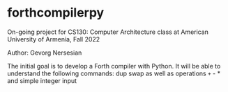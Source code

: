 # forthcompilerpy

On-going project for CS130: Computer Architecture class at American University of Armenia, Fall 2022

Author: Gevorg Nersesian

The initial goal is to develop a Forth compiler with Python. It will be able to understand the following commands: dup swap as well as operations ```+``` - * and simple integer input
